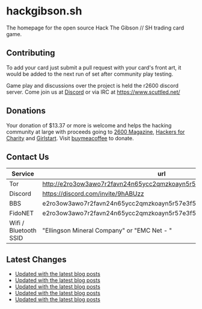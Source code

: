 # hackgibson.sh
The homepage for the open source Hack The Gibson // SH trading card game.


## Contributing

To add your card just submit a pull request with your card's front art, it would be added to the next run of set after community play testing.

Game play and discussions over the project is held the r2600 discord server. Come join us at [Discord](https://discord.com/invite/9hABUzz) or via IRC at https://www.scuttled.net/


## Donations

Your donation of $13.37 or more is welcome and helps the hacking community at large with proceeds going to [2600 Magazine](https://2600.com/), [Hackers for Charity](https://hackersforcharity.org) and [Girlstart](https://girlstart.org).  Visit [buymeacoffee](https://www.buymeacoffee.com/hackgibson.sh) to donate.


## Contact Us

Service | url
-|-
Tor | http://e2ro3ow3awo7r2favn24n65ycc2qmzkoayn5r57e3f56nvjwdcgg32ad.onion
Discord | https://discord.com/invite/9hABUzz
BBS | e2ro3ow3awo7r2favn24n65ycc2qmzkoayn5r57e3f56nvjwdcgg32ad.onion:23
FidoNET | e2ro3ow3awo7r2favn24n65ycc2qmzkoayn5r57e3f56nvjwdcgg32ad.onion:24554
Wifi / Bluetooth SSID | "Ellingson Mineral Company" or "EMC Net - <fidonet address>"

## Latest Changes
<!-- BLOG-POST-LIST:START -->
- [Updated with the latest blog posts](https://github.com/DFW2600/hackgibson.sh/commit/236db687528d0c7a5f4cd2b2c5d214c755b7af32)
- [Updated with the latest blog posts](https://github.com/DFW2600/hackgibson.sh/commit/7a3865ed08f3fb64c4b9a8bd8b8cf963c6293953)
- [Updated with the latest blog posts](https://github.com/DFW2600/hackgibson.sh/commit/ae9bb25342a76989a91e12daf91bd1363e1bb3a8)
- [Updated with the latest blog posts](https://github.com/DFW2600/hackgibson.sh/commit/1a73efb65ea8b8b7a07986d1f20f7da651be190e)
- [Updated with the latest blog posts](https://github.com/DFW2600/hackgibson.sh/commit/39294dbbdcd579f348841d2eeef2fcc1c34742b1)
<!-- BLOG-POST-LIST:END -->
